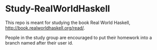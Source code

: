 Study-RealWorldHaskell
======================

This repo is meant for studying the book Real World Haskell, <http://book.realworldhaskell.org/read/>.

People in the study group are encouraged to put their homework into a branch named after their user id.
